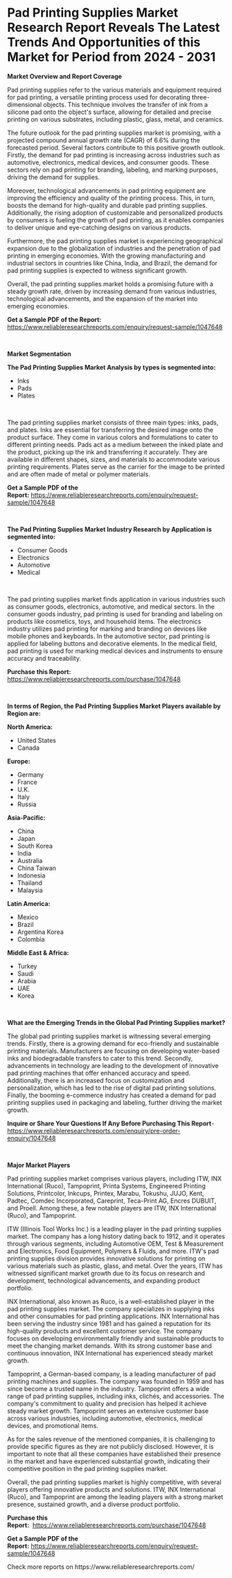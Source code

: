 <p><h1>Pad Printing Supplies Market Research Report Reveals The Latest Trends And Opportunities of this Market for Period from 2024 - 2031</h1></p><p><strong>Market Overview and Report Coverage</strong></p>
<p><p>Pad printing supplies refer to the various materials and equipment required for pad printing, a versatile printing process used for decorating three-dimensional objects. This technique involves the transfer of ink from a silicone pad onto the object's surface, allowing for detailed and precise printing on various substrates, including plastic, glass, metal, and ceramics.</p><p>The future outlook for the pad printing supplies market is promising, with a projected compound annual growth rate (CAGR) of 6.6% during the forecasted period. Several factors contribute to this positive growth outlook. Firstly, the demand for pad printing is increasing across industries such as automotive, electronics, medical devices, and consumer goods. These sectors rely on pad printing for branding, labeling, and marking purposes, driving the demand for supplies.</p><p>Moreover, technological advancements in pad printing equipment are improving the efficiency and quality of the printing process. This, in turn, boosts the demand for high-quality and durable pad printing supplies. Additionally, the rising adoption of customizable and personalized products by consumers is fueling the growth of pad printing, as it enables companies to deliver unique and eye-catching designs on various products.</p><p>Furthermore, the pad printing supplies market is experiencing geographical expansion due to the globalization of industries and the penetration of pad printing in emerging economies. With the growing manufacturing and industrial sectors in countries like China, India, and Brazil, the demand for pad printing supplies is expected to witness significant growth.</p><p>Overall, the pad printing supplies market holds a promising future with a steady growth rate, driven by increasing demand from various industries, technological advancements, and the expansion of the market into emerging economies.</p></p>
<p><strong>Get a Sample PDF of the Report:</strong> <a href="https://www.reliableresearchreports.com/enquiry/request-sample/1047648">https://www.reliableresearchreports.com/enquiry/request-sample/1047648</a></p>
<p>&nbsp;</p>
<p><strong>Market Segmentation</strong></p>
<p><strong>The Pad Printing Supplies Market Analysis by types is segmented into:</strong></p>
<p><ul><li>Inks</li><li>Pads</li><li>Plates</li></ul></p>
<p>&nbsp;</p>
<p><p>The pad printing supplies market consists of three main types: inks, pads, and plates. Inks are essential for transferring the desired image onto the product surface. They come in various colors and formulations to cater to different printing needs. Pads act as a medium between the inked plate and the product, picking up the ink and transferring it accurately. They are available in different shapes, sizes, and materials to accommodate various printing requirements. Plates serve as the carrier for the image to be printed and are often made of metal or polymer materials.</p></p>
<p><strong>Get a Sample PDF of the Report:</strong>&nbsp;<a href="https://www.reliableresearchreports.com/enquiry/request-sample/1047648">https://www.reliableresearchreports.com/enquiry/request-sample/1047648</a></p>
<p>&nbsp;</p>
<p><strong>The Pad Printing Supplies Market Industry Research by Application is segmented into:</strong></p>
<p><ul><li>Consumer Goods</li><li>Electronics</li><li>Automotive</li><li>Medical</li></ul></p>
<p>&nbsp;</p>
<p><p>The pad printing supplies market finds application in various industries such as consumer goods, electronics, automotive, and medical sectors. In the consumer goods industry, pad printing is used for branding and labeling on products like cosmetics, toys, and household items. The electronics industry utilizes pad printing for marking and branding on devices like mobile phones and keyboards. In the automotive sector, pad printing is applied for labeling buttons and decorative elements. In the medical field, pad printing is used for marking medical devices and instruments to ensure accuracy and traceability.</p></p>
<p><strong>Purchase this Report:</strong>&nbsp; <a href="https://www.reliableresearchreports.com/purchase/1047648">https://www.reliableresearchreports.com/purchase/1047648</a></p>
<p>&nbsp;</p>
<p><strong>In terms of Region, the Pad Printing Supplies Market Players available by Region are:</strong></p>
<p>
    <p> <strong> North America: </strong>
        <ul>
            <li>United States</li>
            <li>Canada</li>
        </ul>
        </p> 
    <p> <strong> Europe: </strong>
        <ul>
            <li>Germany</li>
            <li>France</li>
            <li>U.K.</li>
            <li>Italy</li>
            <li>Russia</li>
        </ul>
        </p> 
    <p> <strong> Asia-Pacific: </strong>
        <ul>
            <li>China</li>
            <li>Japan</li>
            <li>South Korea</li>
            <li>India</li>
            <li>Australia</li>
            <li>China Taiwan</li>
            <li>Indonesia</li>
            <li>Thailand</li>
            <li>Malaysia</li>
        </ul>
        </p> 
    <p> <strong> Latin America: </strong>
        <ul>
            <li>Mexico</li>
            <li>Brazil</li>
            <li>Argentina Korea</li>
            <li>Colombia</li>
        </ul>
        </p> 
    <p> <strong> Middle East & Africa: </strong>
        <ul>
            <li>Turkey</li>
            <li>Saudi</li>
            <li>Arabia</li>
            <li>UAE</li>
            <li>Korea</li>
        </ul>
    </p>
    </p>
<p>&nbsp;</p>
<p><strong>What are the Emerging Trends in the Global Pad Printing Supplies market?</strong></p>
<p><p>The global pad printing supplies market is witnessing several emerging trends. Firstly, there is a growing demand for eco-friendly and sustainable printing materials. Manufacturers are focusing on developing water-based inks and biodegradable transfers to cater to this trend. Secondly, advancements in technology are leading to the development of innovative pad printing machines that offer enhanced accuracy and speed. Additionally, there is an increased focus on customization and personalization, which has led to the rise of digital pad printing solutions. Finally, the booming e-commerce industry has created a demand for pad printing supplies used in packaging and labeling, further driving the market growth.</p></p>
<p><strong>Inquire or Share Your Questions If Any Before Purchasing This Report</strong>- <a href="https://www.reliableresearchreports.com/enquiry/pre-order-enquiry/1047648">https://www.reliableresearchreports.com/enquiry/pre-order-enquiry/1047648</a></p>
<p>&nbsp;</p>
<p><strong>Major Market Players</strong></p>
<p><p>Pad printing supplies market comprises various players, including ITW, INX International (Ruco), Tampoprint, Printa Systems, Engineered Printing Solutions, Printcolor, Inkcups, Printex, Marabu, Tokushu, JUJO, Kent, Padtec, Comdec Incorporated, Careprint, Teca-Print AG, Encres DUBUIT, and Proell. Among these, a few notable players are ITW, INX International (Ruco), and Tampoprint.</p><p>ITW (Illinois Tool Works Inc.) is a leading player in the pad printing supplies market. The company has a long history dating back to 1912, and it operates through various segments, including Automotive OEM, Test & Measurement and Electronics, Food Equipment, Polymers & Fluids, and more. ITW's pad printing supplies division provides innovative solutions for printing on various materials such as plastic, glass, and metal. Over the years, ITW has witnessed significant market growth due to its focus on research and development, technological advancements, and expanding product portfolio.</p><p>INX International, also known as Ruco, is a well-established player in the pad printing supplies market. The company specializes in supplying inks and other consumables for pad printing applications. INX International has been serving the industry since 1981 and has gained a reputation for its high-quality products and excellent customer service. The company focuses on developing environmentally friendly and sustainable products to meet the changing market demands. With its strong customer base and continuous innovation, INX International has experienced steady market growth.</p><p>Tampoprint, a German-based company, is a leading manufacturer of pad printing machines and supplies. The company was founded in 1959 and has since become a trusted name in the industry. Tampoprint offers a wide range of pad printing supplies, including inks, clichés, and accessories. The company's commitment to quality and precision has helped it achieve steady market growth. Tampoprint serves an extensive customer base across various industries, including automotive, electronics, medical devices, and promotional items.</p><p>As for the sales revenue of the mentioned companies, it is challenging to provide specific figures as they are not publicly disclosed. However, it is important to note that all these companies have established their presence in the market and have experienced substantial growth, indicating their competitive position in the pad printing supplies market.</p><p>Overall, the pad printing supplies market is highly competitive, with several players offering innovative products and solutions. ITW, INX International (Ruco), and Tampoprint are among the leading players with a strong market presence, sustained growth, and a diverse product portfolio.</p></p>
<p><strong>Purchase this Report:</strong>&nbsp;&nbsp;<a href="https://www.reliableresearchreports.com/purchase/1047648">https://www.reliableresearchreports.com/purchase/1047648</a></p>
<p></p>
<p><strong>Get a Sample PDF of the Report:</strong>&nbsp;<a href="https://www.reliableresearchreports.com/enquiry/request-sample/1047648">https://www.reliableresearchreports.com/enquiry/request-sample/1047648</a></p>
<p>Check more reports on https://www.reliableresearchreports.com/</p>